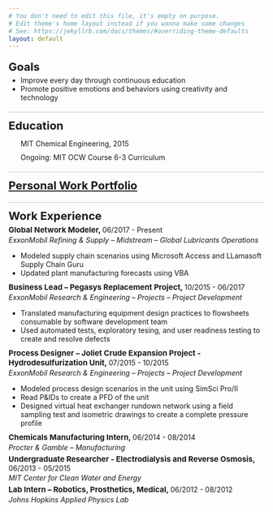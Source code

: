 ```yaml
---
# You don't need to edit this file, it's empty on purpose.
# Edit theme's home layout instead if you wanna make some changes
# See: https://jekyllrb.com/docs/themes/#overriding-theme-defaults
layout: default
---
```

<style>
  h3 {
        margin-top: 20px;
        margin-bottom: 5px;
        font-size: 22px;
  }

  .goals {
        margin-top: 0px;
  }

  .education {
      list-style-type: none;
  }

  .education-item {
      margin-bottom: 10px;
  }

  .work-activities {
      margin-bottom: 10px;
  }

  .work-title {
      font-size: 15px;
      font-weight: bold;
      margin-top: 5px;
      margin-bottom: 2px;
  }

  .work-date {
      font-size: 14px;
      margin-top: 2px;
      margin-bottom: 2px;
      font-weight: normal;
  }

  .work-company {
      font-size: 14px;
      margin-top: 2px;
      margin-bottom: 5px;
      font-style: italic;
  }

  .work-activities-item {
      font-size: 14px;
  }

  .long-border {
      border-color: rgb(200, 200, 200);
      border-width: 1px;
      border-top-style: solid;
      padding-top: 13px;
  }
</style>

<h3>Goals</h3>
<ul class="goals">
    <li>Improve every day through continuous education</li>
    <li>Promote positive emotions and behaviors using creativity and technology</li>
</ul>

<h3 class="long-border">Education</h3>
<ul class="education">
    <li class="education-item">MIT Chemical Engineering, 2015</li>
    <li class="education-item">Ongoing: MIT OCW Course 6-3 Curriculum</li>
</ul>

<h3 class="long-border"><a href="https://cc4033.github.io">Personal Work Portfolio</a></h3>

<h3 class="long-border">Work Experience</h3>
<p class="work-title">Global Network Modeler, <span class="work-date">06/2017 - Present</span></p>
<p class="work-company">ExxonMobil Refining & Supply – Midstream – Global Lubricants Operations</p>
<ul class="work-activities">
    <li class="work-activities-item">Modeled supply chain scenarios using Microsoft Access and LLamasoft Supply Chain Guru</li>
    <li class="work-activities-item">Updated plant manufacturing forecasts using VBA</li>
</ul>

<p class="work-title">Business Lead – Pegasys Replacement Project, <span class="work-date">10/2015 - 06/2017</span></p>
<p class="work-company">ExxonMobil Research & Engineering – Projects – Project Development</p>
<ul class="work-activities">
    <li class="work-activities-item">Translated manufacturing equipment design practices to flowsheets consumable by software development team</li>
    <li class="work-activities-item">Used automated tests, exploratory tesing, and user readiness testing to create and resolve defects</li>
</ul>

<p class="work-title">Process Designer – Joliet Crude Expansion Project - Hydrodesulfurization Unit, <span class="work-date">07/2015 - 10/2015</span></p>
<p class="work-company">ExxonMobil Research & Engineering – Projects – Project Development</p>
<ul class="work-activities">
    <li class="work-activities-item">Modeled process design scenarios in the unit using SimSci Pro/II</li>
    <li class="work-activities-item">Read P&IDs to create a PFD of the unit</li>
    <li class="work-activities-item">Designed virtual heat exchanger rundown network using a field sampling test and isometric drawings to create a complete pressure profile</li>
</ul>

<p class="work-title">Chemicals Manufacturing Intern, <span class="work-date">06/2014 - 08/2014</span></p>
<p class="work-company">Procter & Gamble – Manufacturing</p>

<p class="work-title">Undergraduate Researcher - Electrodialysis and Reverse Osmosis, <span class="work-date">06/2013 - 05/2015</span></p>
<p class="work-company">MIT Center for Clean Water and Energy</p>

<p class="work-title">Lab Intern – Robotics, Prosthetics, Medical, <span class="work-date">06/2012 - 08/2012</span></p>
<p class="work-company">Johns Hopkins Applied Physics Lab</p>